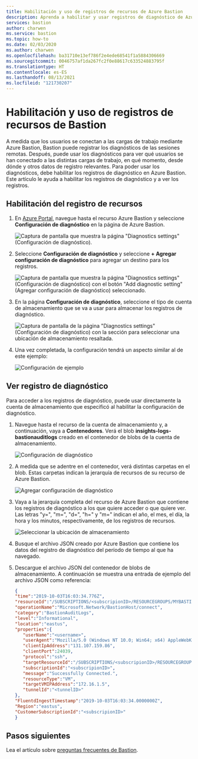 ```yaml
---
title: Habilitación y uso de registros de recursos de Azure Bastion
description: Aprenda a habilitar y usar registros de diagnóstico de Azure Bastion.
services: bastion
author: charwen
ms.service: bastion
ms.topic: how-to
ms.date: 02/03/2020
ms.author: charwen
ms.openlocfilehash: ba31710e13ef786f2e4ede68541f1a5884306669
ms.sourcegitcommit: 0046757af1da267fc2f0e88617c633524883795f
ms.translationtype: HT
ms.contentlocale: es-ES
ms.lasthandoff: 08/13/2021
ms.locfileid: "121730207"
---
```

# <a name="enable-and-work-with-bastion-resource-logs"></a>Habilitación y uso de registros de recursos de Bastion

A medida que los usuarios se conectan a las cargas de trabajo mediante Azure Bastion, Bastion puede registrar los diagnósticos de las sesiones remotas. Después, puede usar los diagnósticos para ver qué usuarios se han conectado a las distintas cargas de trabajo, en qué momento, desde dónde y otros datos de registro relevantes. Para poder usar los diagnósticos, debe habilitar los registros de diagnóstico en Azure Bastion. Este artículo le ayuda a habilitar los registros de diagnóstico y a ver los registros.

## <a name="enable-the-resource-log"></a><a name="enable"></a>Habilitación del registro de recursos

1. En [Azure Portal](https://portal.azure.com), navegue hasta el recurso Azure Bastion y seleccione **Configuración de diagnóstico** en la página de Azure Bastion.

   ![Captura de pantalla que muestra la página "Diagnostics settings" (Configuración de diagnóstico).](./media/diagnostic-logs/1diagnostics-settings.png)
2. Seleccione **Configuración de diagnóstico** y seleccione **+ Agregar configuración de diagnóstico** para agregar un destino para los registros.

   ![Captura de pantalla que muestra la página "Diagnostics settings" (Configuración de diagnóstico) con el botón "Add diagnostic setting" (Agregar configuración de diagnóstico) seleccionado.](./media/diagnostic-logs/2add-diagnostic-setting.png)
3. En la página **Configuración de diagnóstico**, seleccione el tipo de cuenta de almacenamiento que se va a usar para almacenar los registros de diagnóstico.

   ![Captura de pantalla de la página "Diagnostics settings" (Configuración de diagnóstico) con la sección para seleccionar una ubicación de almacenamiento resaltada.](./media/diagnostic-logs/3add-storage-account.png)
4. Una vez completada, la configuración tendrá un aspecto similar al de este ejemplo:

   ![Configuración de ejemplo](./media/diagnostic-logs/4example-settings.png)

## <a name="view-diagnostics-log"></a><a name="view"></a>Ver registro de diagnóstico

Para acceder a los registros de diagnóstico, puede usar directamente la cuenta de almacenamiento que especificó al habilitar la configuración de diagnóstico.

1. Navegue hasta el recurso de la cuenta de almacenamiento y, a continuación, vaya a **Contenedores**. Verá el blob **insights-logs-bastionauditlogs** creado en el contenedor de blobs de la cuenta de almacenamiento.

   ![Configuración de diagnóstico](./media/diagnostic-logs/1-navigate-to-logs.png)
2. A medida que se adentre en el contenedor, verá distintas carpetas en el blob. Estas carpetas indican la jerarquía de recursos de su recurso de Azure Bastion.

   ![Agregar configuración de diagnóstico](./media/diagnostic-logs/2-resource-h.png)
3. Vaya a la jerarquía completa del recurso de Azure Bastion que contiene los registros de diagnóstico a los que quiere acceder o que quiere ver. Las letras "y=", "m=", "d=", "h=" y "m=" indican el año, el mes, el día, la hora y los minutos, respectivamente, de los registros de recursos.

   ![Seleccionar la ubicación de almacenamiento](./media/diagnostic-logs/3-resource-location.png)
4. Busque el archivo JSON creado por Azure Bastion que contiene los datos del registro de diagnóstico del período de tiempo al que ha navegado.

5. Descargue el archivo JSON del contenedor de blobs de almacenamiento. A continuación se muestra una entrada de ejemplo del archivo JSON como referencia:

   ```json
   { 
   "time":"2019-10-03T16:03:34.776Z",
   "resourceId":"/SUBSCRIPTIONS/<subscripionID>/RESOURCEGROUPS/MYBASTION/PROVIDERS/MICROSOFT.NETWORK/BASTIONHOSTS/MYBASTION-BASTION",
   "operationName":"Microsoft.Network/BastionHost/connect",
   "category":"BastionAuditLogs",
   "level":"Informational",
   "location":"eastus",
   "properties":{ 
      "userName":"<username>",
      "userAgent":"Mozilla/5.0 (Windows NT 10.0; Win64; x64) AppleWebKit/537.36 (KHTML, like Gecko) Chrome/77.0.3865.90 Safari/537.36",
      "clientIpAddress":"131.107.159.86",
      "clientPort":24039,
      "protocol":"ssh",
      "targetResourceId":"/SUBSCRIPTIONS/<subscripionID>/RESOURCEGROUPS/MYBASTION/PROVIDERS/MICROSOFT.COMPUTE/VIRTUALMACHINES/LINUX-KEY",
      "subscriptionId":"<subscripionID>",
      "message":"Successfully Connected.",
      "resourceType":"VM",
      "targetVMIPAddress":"172.16.1.5",
      "tunnelId":"<tunnelID>"
   },
   "FluentdIngestTimestamp":"2019-10-03T16:03:34.0000000Z",
   "Region":"eastus",
   "CustomerSubscriptionId":"<subscripionID>"
   }
   ```

## <a name="next-steps"></a>Pasos siguientes

Lea el artículo sobre [preguntas frecuentes de Bastion](bastion-faq.md).
